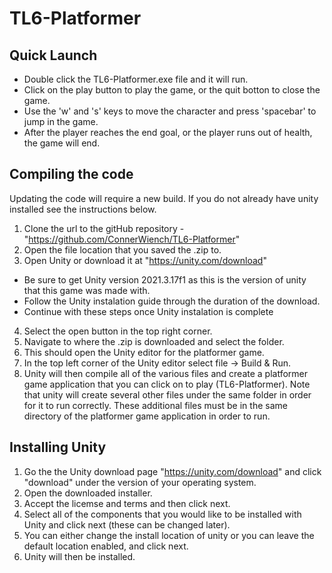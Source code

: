 # TL6-Platformer
## Quick Launch
- Double click the TL6-Platformer.exe file and it will run.
- Click on the play button to play the game, or the quit botton to close the game.
- Use the 'w' and 's' keys to move the character and press 'spacebar' to jump in the game.
- After the player reaches the end goal, or the player runs out of health, the game will end.

## Compiling the code
Updating the code will require a new build. If you do not already have unity installed see the instructions below.
1. Clone the url to the gitHub repository - "https://github.com/ConnerWiench/TL6-Platformer"
2. Open the file location that you saved the .zip to.
3. Open Unity or download it at "https://unity.com/download"
  - Be sure to get Unity version 2021.3.17f1 as this is the version of unity that this game was made with.
  - Follow the Unity instalation guide through the duration of the download.
  - Continue with these steps once Unity instalation is complete
4. Select the open button in the top right corner.
5. Navigate to where the .zip is downloaded and select the folder.
6. This should open the Unity editor for the platformer game.
7. In the top left corner of the Unity editor select file -> Build & Run.
8. Unity will then compile all of the various files and create a platformer game application that you can click on to play (TL6-Platformer). Note that unity will create several other files under the same folder in order for it to run correctly. These additional files must be in the same directory of the platformer game application in order to run.

## Installing Unity
1. Go the the Unity download page "https://unity.com/download" and click "download" under the version of your operating system.
2. Open the downloaded installer.
3. Accept the licemse and terms and then click next.
4. Select all of the components that you would like to be installed with Unity and click next (these can be changed later).
5. You can either change the install location of unity or you can leave the default location enabled, and click next.
6. Unity will then be installed.